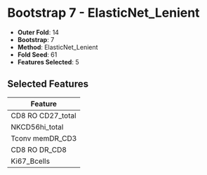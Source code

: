 # Bootstrap 7 - ElasticNet_Lenient

- **Outer Fold**: 14
- **Bootstrap**: 7
- **Method**: ElasticNet_Lenient
- **Fold Seed**: 61
- **Features Selected**: 5

## Selected Features

| Feature |
|---------|
| CD8 RO CD27_total |
| NKCD56hi_total |
| Tconv memDR_CD3 |
| CD8 RO DR_CD8 |
| Ki67_Bcells |
